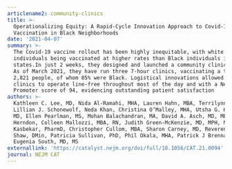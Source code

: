 ```yaml
---
articlename2: community-clinics
title: >-
  Operationalizing Equity: A Rapid-Cycle Innovation Approach to Covid-19
  Vaccination in Black Neighborhoods
date: '2021-04-07'
summary: >-
  The Covid-19 vaccine rollout has been highly inequitable, with white
  individuals being vaccinated at higher rates than Black individuals in 38
  states.In just 2 weeks, they designed and launched a community clinic model.
  As of March 2021, they have run three 7-hour clinics, vaccinating a total of
  2,821 people, of whom 85% were Black. Logistical innovations allowed the
  clinics to operate line-free throughout most of the day and with a Net
  Promoter score of 94, evidencing outstanding patient satisfaction
authors: >-
  Kathleen C. Lee, MD, Nida Al-Ramahi, MHA, Lauren Hahn, MBA, Terrilynn Donnell,
  Lillian J. Schonewolf, Neda Khan, Christina O’Malley, MHA, Utsha G. Khatri,
  MD, Ellen Pearlman, MS, Mohan Balachandran, MA, David A. Asch, MD, MBA, W. L.
  Herndon, Colleen Mallozzi, MBA, RN, Judith Green-McKenzie, MD, MPH, Nishaminy
  Kasbekar, PharmD, Christopher Cullom, MBA, Sharon Carney, MD, Reverend William
  Shaw, DMin, Patricia Sullivan, PhD, Phil Okala, MHA, Patrick J Brennan, MD &
  Eugenia South, MD, MS
externallink: 'https://catalyst.nejm.org/doi/full/10.1056/CAT.21.0094'
journal: NEJM CAT
---
```


